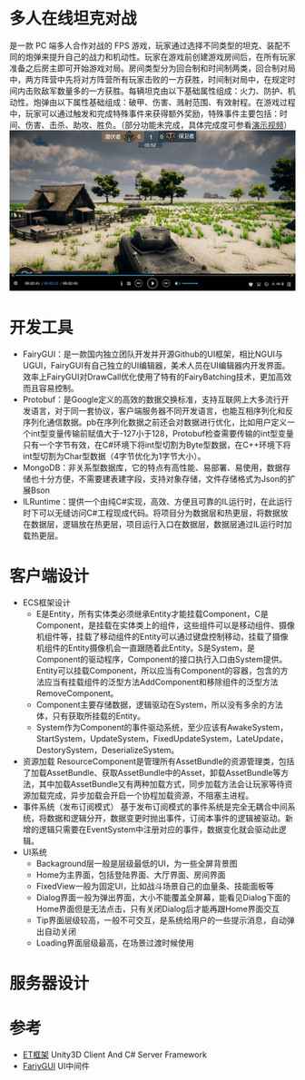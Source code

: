 # 多人在线坦克对战
是一款 PC 端多人合作对战的 FPS 游戏，玩家通过选择不同类型的坦克、装配不同的炮弹来提升自己的战力和机动性。玩家在游戏前创建游戏房间后，在所有玩家准备之后房主即可开始游戏对局。房间类型分为回合制和时间制两类，回合制对局中，两方阵营中先将对方阵营所有玩家击败的一方获胜，时间制对局中，在规定时间内击败敌军数量多的一方获胜。每辆坦克由以下基础属性组成：火力、防护、机动性。炮弹由以下属性基础组成：破甲、伤害、溅射范围、有效射程。在游戏过程中，玩家可以通过触发和完成特殊事件来获得额外奖励，特殊事件主要包括：时间、伤害、击杀、助攻、胜负。（部分功能未完成，具体完成度可参看[演示视频](https://youtu.be/QMRTo6WiYh4)）
<br>[![Watch the video](./Images/演示.png)](https://youtu.be/QMRTo6WiYh4)

# 开发工具
+ FairyGUI：是一款国内独立团队开发并开源Github的UI框架，相比NGUI与UGUI，FairyGUI有自己独立的UI编辑器，美术人员在UI编辑器内开发界面。效率上FairyGUI对DrawCall优化使用了特有的FairyBatching技术，更加高效而且容易控制。
+ Protobuf：是Google定义的高效的数据交换标准，支持互联网上大多流行开发语言，对于同一套协议，客户端服务器不同开发语言，也能互相序列化和反序列化通信数据。pb在序列化数据之前还会对数据进行优化，比如用户定义一个int型变量传输前赋值大于-127小于128，Protobuf检查需要传输的int型变量只有一个字节有效，在C#环境下将int型切割为Byte型数据，在C++环境下将int型切割为Char型数据（4字节优化为1字节大小）。
+ MongoDB：非关系型数据库，它的特点有高性能、易部署、易使用，数据存储也十分方便，不需要建表建字段，支持对象存储，文件存储格式为Json的扩展Bson
+ ILRuntime：提供一个由纯C#实现，高效、方便且可靠的IL运行时，在此运行时下可以无缝访问C#工程现成代码。将项目分为数据层和热更层，将数据放在数据层，逻辑放在热更层，项目运行入口在数据层，数据层通过IL运行时加载热更层。
# 客户端设计
+ ECS框架设计
    + E是Entity，所有实体类必须继承Entity才能挂载Component，C是Component，是挂载在实体类上的组件，这些组件可以是移动组件、摄像机组件等，挂载了移动组件的Entity可以通过键盘控制移动，挂载了摄像机组件的Entity摄像机会一直跟随着此Entity。S是System，是Component的驱动程序，Component的接口执行入口由System提供。Entity可以挂载Component，所以应当有Component的容器，包含的方法应当有挂载组件的泛型方法AddComponent和移除组件的泛型方法RemoveComponent。
    + Component主要存储数据，逻辑驱动在System，所以没有多余的方法体，只有获取所挂载的Entity。
    + System作为Component的事件驱动系统，至少应该有AwakeSystem，StartSystem，UpdateSystem，FixedUpdateSystem，LateUpdate，DestorySystem，DeserializeSystem。
+ 资源加载
    ResourceComponent是管理所有AssetBundle的资源管理类，包括了加载AssetBundle、获取AssetBundle中的Asset，卸载AssetBundle等方法，其中加载AssetBundle又有两种加载方式，同步加载方法会让玩家等待资源加载完成，异步加载会开启一个协程加载资源，不阻塞主进程。
+ 事件系统（发布订阅模式）
    基于发布订阅模式的事件系统是完全无耦合中间系统，将数据和逻辑分开，数据变更时抛出事件，订阅本事件的逻辑被驱动。新增的逻辑只需要在EventSystem中注册对应的事件，数据变化就会驱动此逻辑。
+ UI系统
    + Backaground层一般是层级最低的UI，为一些全屏背景图
    + Home为主界面，包括登陆界面、大厅界面、房间界面
    + FixedView一般为固定UI，比如战斗场景自己的血量条、技能面板等
    + Dialog界面一般为弹出界面，大小不能覆盖全屏幕，能看见Dialog下面的Home界面但是无法点击，只有关闭Dialog后才能再跟Home界面交互
    + Tip界面层级较高，一般不可交互，是系统给用户的一些提示消息，自动弹出自动关闭
    + Loading界面层级最高，在场景过渡时候使用

# 服务器设计

# 参考
+ [ET框架](https://github.com/egametang/ET) Unity3D Client And C# Server Framework
+ [FariyGUI](https://github.com/fairygui/FairyGUI-unity) UI中间件